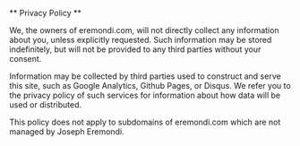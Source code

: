** Privacy Policy **

We, the owners of eremondi.com, will not directly collect any information about you, unless explicitly requested.
Such information may be stored indefinitely, but will not be provided to any third parties without your consent.

Information may be collected by third parties used to construct and serve this site,
such as Google Analytics, Github Pages, or Disqus.
We refer you to the privacy policy of such services for information about
how data will be used or distributed.

This policy does not apply to subdomains of eremondi.com which are not managed by Joseph Eremondi.
